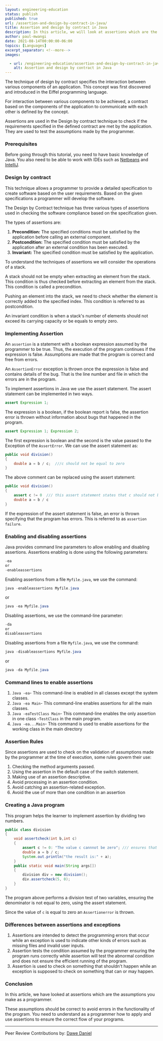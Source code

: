 ```yaml
---
layout: engineering-education
status: publish
published: true
url: /assertion-and-design-by-contract-in-java/
title: Assertion and design by contract in Java
description: In this article, we will look at assertions which are the assumptions you make as a programer. This assumption should be correct to avoid errors in the functionality of the program. 
author: paul-mwangi
date: 2021-08-14T00:00:00-06:00
topics: [Languages]
excerpt_separator: <!--more-->
images:

  - url: /engineering-education/assertion-and-design-by-contract-in-java/hero.jpg
    alt: Assertion and design by contract in Java
---
```

The technique of design by contract specifies the interaction between various components of an application. This concept was first discovered and introduced in the Eiffel programming language. 
 <!--more-->
For interaction between various components to be achieved, a contract based on the components of the application to communicate with each other is defined by the concept. 

Assertions are used in the Design by contract technique to check if the requirements specified in the defined contract are met by the application. They are used to test the assumptions made by the programmer.

### Prerequisites
Before going through this tutorial, you need to have basic knowledge of Java. You also need to be able to work with IDEs such as [Netbeans](https://netbeans.apache.org/download/index.html) and [IntelliJ](https://www.jetbrains.com/idea/download/download-thanks.html). 

### Design by contract
This technique allows a programmer to provide a detailed specification to create software based on the user requirements. Based on the given specifications a programmer will develop the software. 

The Design by Contract technique has three various types of assertions used in checking the software compliance based on the specification given.

The types of assertions are:
1. **Precondition:** The specified conditions must be satisfied by the application before calling an external component.
2. **Postcondition:** The specified condition must be satisfied by the application after an external condition has been executed.
3. **Invariant:** The specified condition must be satisfied by the application.

To understand the techniques of assertions we will consider the operations of a stack. 

A stack should not be empty when extracting an element from the stack. This condition is thus checked before extracting an element from the stack. This condition is called a precondition.

Pushing an element into the stack, we need to check whether the element is correctly added to the specified index. This condition is referred to as postcondition. 

An invariant condition is when a stack's number of elements should not exceed its carrying capacity or be equals to empty zero.

### Implementing Assertion
An `assertion` is a statement with a boolean expression assumed by the programmer to be true. Thus, the  execution of the program continues if the expression is false. Assumptions are made that the program is correct and free from errors.

An `AssertionError` exception is thrown once the expression is false and contains details of the bug. That is the line number and file in which the errors are in the program. 

To implement assertions in Java we use the assert statement. The assert statement can be implemented in two ways.

```Java
assert Expression 1;
```
The expression is a boolean, if the boolean report is false, the assertion error is thrown without information about bugs that happened in the program.

```Java
assert Expression 1; Expression 2;
```

The first expression is boolean and the second is the value passed to the Exception of the `AssertError`. We can use the assert statement as:

```Java
public void division()
{
    double a = b / c;  ///c should not be equal to zero
}
``` 

The above comment can be replaced using the assert statement:

```Java
public void division()
{
    assert c != 0  /// this assert statement states that c should not be equal to zero
    double a = b / c
}
```

If the expression of the assert statement is false, an error is thrown specifying that the program has errors. This is referred to as `assertion failure`.

### Enabling and disabling assertions
Java provides command line parameters to allow enabling and disabling assertions. Assertions enabling is done using the following parameters:

```Java
-ea
or 
-enableassertions
``` 

Enabling assertions from a file `Myfile.java`, we use the command:

```Java
java -enableassertions Myfile.java
```
or

```Java
java -ea Myfile.java
```
Disabling assertions, we use the command-line parameter:

```Java
-da
or
disableassertions
```
Disabling assertions from a file `Myfile.java`, we use the command:

```Java
java -disableassertions Myfile.java
```

or

```Java
java -da Myfile.java
```

### Command lines to enable assertions
1. `Java -ea`- This command-line is enabled in all classes except the system classes.
2. `Java -ea Main`- This command-line enables assertions for all the main classes.
3. `Java -eaTestClass Main`- This command-line enables the only assertion in one class -`TestClass` in the main program.
4. `Java -ea...Main`- This command is used to enable assertions for the working class in the main directory

### Assertion Rules
Since assertions are used to check on the validation of assumptions made by the programmer at the time of execution, some rules govern their use:
1. Checking the method arguments passed.
2. Using the assertion in the default case of the switch statement.
3. Making use of an assertion descriptive.
4. Avoid processing in an assertion condition.
5. Avoid catching an assertion-related exception.
6. Avoid the use of more than one condition in an assertion

### Creating a Java program
This program helps the learner to implement assertion by dividing two numbers.

```Java 
public class division
{
    void assertcheck(int b,int c)
    {
        assert c != 0: "The value c cannnot be zero"; /// ensures that thevalue of c should not be zero
        double a = b / c;
        System.out.println("the result is:" + a);
    }
    public static void main(String args[])
    {
        division div = new division();
        div.assertcheck(5, 0);
    }
}
```

The program above performs a division test of two variables, ensuring the denominator is not equal to zero, using the assert statement.

Since the value of `c` is equal to zero an `Assertionerror` is thrown.

### Differences between assertions and exceptions
1. Assertions are intended to detect the programming errors that occur while an exception is used to indicate other kinds of errors such as missing files and invalid user inputs.
2. Assertion tests the condition assumed by the programmer ensuring the program runs correctly while assertion will test the abnormal condition and does not ensure the efficient running of the program.
3. Assertion is used to check on something that shouldn't happen while an exception is supposed to check on something that can or may happen.

### Conclusion 
In this article, we have looked at assertions which are the assumptions you make as a programmer. 

These assumptions should be correct to avoid errors in the functionality of the program. You need to understand as a programmer how to apply and use assertions to ensure the correct flow of your programs.

---
Peer Review Contributions by: [Dawe Daniel](/engineering-education/authors/dawe-daniel/)
